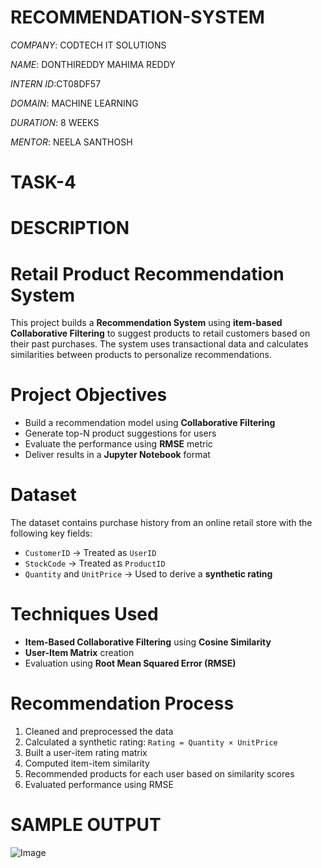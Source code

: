 # RECOMMENDATION-SYSTEM

*COMPANY*: CODTECH IT SOLUTIONS

*NAME*: DONTHIREDDY MAHIMA REDDY

*INTERN ID*:CT08DF57

*DOMAIN*: MACHINE LEARNING

*DURATION*: 8 WEEKS

*MENTOR*: NEELA SANTHOSH

# TASK-4 

# DESCRIPTION
# Retail Product Recommendation System

This project builds a **Recommendation System** using **item-based Collaborative Filtering** to suggest products to retail customers based on their past purchases. The system uses transactional data and calculates similarities between products to personalize recommendations.

# Project Objectives

- Build a recommendation model using **Collaborative Filtering**
- Generate top-N product suggestions for users
- Evaluate the performance using **RMSE** metric
- Deliver results in a **Jupyter Notebook** format

# Dataset

The dataset contains purchase history from an online retail store with the following key fields:

- `CustomerID` → Treated as `UserID`
- `StockCode` → Treated as `ProductID`
- `Quantity` and `UnitPrice` → Used to derive a **synthetic rating**

# Techniques Used

- **Item-Based Collaborative Filtering** using **Cosine Similarity**
- **User-Item Matrix** creation
- Evaluation using **Root Mean Squared Error (RMSE)**

# Recommendation Process

1. Cleaned and preprocessed the data
2. Calculated a synthetic rating: `Rating = Quantity × UnitPrice`
3. Built a user-item rating matrix
4. Computed item-item similarity
5. Recommended products for each user based on similarity scores
6. Evaluated performance using RMSE



# SAMPLE OUTPUT 

![Image](https://github.com/user-attachments/assets/d054ac4b-6150-4a0c-b325-def2b1e34c43)


